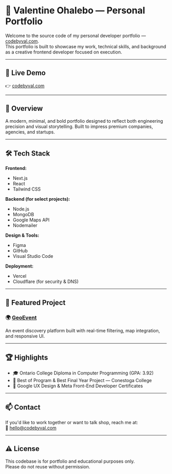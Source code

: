 # 💼 Valentine Ohalebo — Personal Portfolio

Welcome to the source code of my personal developer portfolio — [codebyval.com](https://codebyval.com).  
This portfolio is built to showcase my work, technical skills, and background as a creative frontend developer focused on execution.

---

## 🚀 Live Demo

👉 [codebyval.com](https://codebyval.com)

---

## 🧠 Overview

A modern, minimal, and bold portfolio designed to reflect both engineering precision and visual storytelling. Built to impress premium companies, agencies, and startups.

---

## 🛠️ Tech Stack

**Frontend:**
- Next.js  
- React  
- Tailwind CSS  

**Backend (for select projects):**
- Node.js  
- MongoDB  
- Google Maps API  
- Nodemailer  

**Design & Tools:**
- Figma  
- GitHub  
- Visual Studio Code  

**Deployment:**
- Vercel  
- Cloudflare (for security & DNS)

---

## 🧩 Featured Project

### 🌍 [GeoEvent](https://geoevent.ca)  
An event discovery platform built with real-time filtering, map integration, and responsive UI.

---

## 🏆 Highlights

- 🎓 Ontario College Diploma in Computer Programming (GPA: 3.92)
- 🏅 Best of Program & Best Final Year Project — Conestoga College
- 🥇 Google UX Design & Meta Front-End Developer Certificates

---

## 📫 Contact

If you'd like to work together or want to talk shop, reach me at:  
📧 [hello@codebyval.com](mailto:hello@codebyval.com)

---

## ⚠️ License

This codebase is for portfolio and educational purposes only.  
Please do not reuse without permission.

